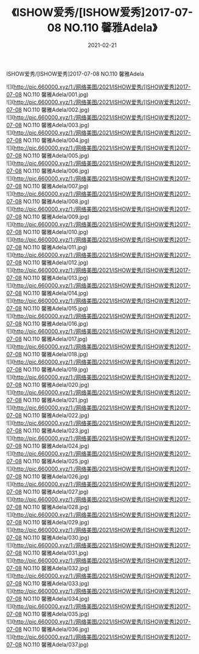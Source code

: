 ﻿---
layout: post
title:  《ISHOW爱秀/[ISHOW爱秀]2017-07-08 NO.110 馨雅Adela》
date:   2021-02-21
img: http://pic.660000.xyz/1:/网络美图/2021/ISHOW爱秀/[ISHOW爱秀]2017-07-08 NO.110 馨雅Adela/000.jpg
categories: [美女, 清纯, 唯美]
---

ISHOW爱秀/[ISHOW爱秀]2017-07-08 NO.110 馨雅Adela

 ![](http://pic.660000.xyz/1:/网络美图/2021/ISHOW爱秀/[ISHOW爱秀]2017-07-08 NO.110 馨雅Adela/001.jpg) <br>![](http://pic.660000.xyz/1:/网络美图/2021/ISHOW爱秀/[ISHOW爱秀]2017-07-08 NO.110 馨雅Adela/002.jpg) <br>![](http://pic.660000.xyz/1:/网络美图/2021/ISHOW爱秀/[ISHOW爱秀]2017-07-08 NO.110 馨雅Adela/003.jpg) <br>![](http://pic.660000.xyz/1:/网络美图/2021/ISHOW爱秀/[ISHOW爱秀]2017-07-08 NO.110 馨雅Adela/004.jpg) <br>![](http://pic.660000.xyz/1:/网络美图/2021/ISHOW爱秀/[ISHOW爱秀]2017-07-08 NO.110 馨雅Adela/005.jpg) <br>![](http://pic.660000.xyz/1:/网络美图/2021/ISHOW爱秀/[ISHOW爱秀]2017-07-08 NO.110 馨雅Adela/006.jpg) <br>![](http://pic.660000.xyz/1:/网络美图/2021/ISHOW爱秀/[ISHOW爱秀]2017-07-08 NO.110 馨雅Adela/007.jpg) <br>![](http://pic.660000.xyz/1:/网络美图/2021/ISHOW爱秀/[ISHOW爱秀]2017-07-08 NO.110 馨雅Adela/008.jpg) <br>![](http://pic.660000.xyz/1:/网络美图/2021/ISHOW爱秀/[ISHOW爱秀]2017-07-08 NO.110 馨雅Adela/009.jpg) <br>![](http://pic.660000.xyz/1:/网络美图/2021/ISHOW爱秀/[ISHOW爱秀]2017-07-08 NO.110 馨雅Adela/010.jpg) <br>![](http://pic.660000.xyz/1:/网络美图/2021/ISHOW爱秀/[ISHOW爱秀]2017-07-08 NO.110 馨雅Adela/011.jpg) <br>![](http://pic.660000.xyz/1:/网络美图/2021/ISHOW爱秀/[ISHOW爱秀]2017-07-08 NO.110 馨雅Adela/012.jpg) <br>![](http://pic.660000.xyz/1:/网络美图/2021/ISHOW爱秀/[ISHOW爱秀]2017-07-08 NO.110 馨雅Adela/013.jpg) <br>![](http://pic.660000.xyz/1:/网络美图/2021/ISHOW爱秀/[ISHOW爱秀]2017-07-08 NO.110 馨雅Adela/014.jpg) <br>![](http://pic.660000.xyz/1:/网络美图/2021/ISHOW爱秀/[ISHOW爱秀]2017-07-08 NO.110 馨雅Adela/015.jpg) <br>![](http://pic.660000.xyz/1:/网络美图/2021/ISHOW爱秀/[ISHOW爱秀]2017-07-08 NO.110 馨雅Adela/016.jpg) <br>![](http://pic.660000.xyz/1:/网络美图/2021/ISHOW爱秀/[ISHOW爱秀]2017-07-08 NO.110 馨雅Adela/017.jpg) <br>![](http://pic.660000.xyz/1:/网络美图/2021/ISHOW爱秀/[ISHOW爱秀]2017-07-08 NO.110 馨雅Adela/018.jpg) <br>![](http://pic.660000.xyz/1:/网络美图/2021/ISHOW爱秀/[ISHOW爱秀]2017-07-08 NO.110 馨雅Adela/019.jpg) <br>![](http://pic.660000.xyz/1:/网络美图/2021/ISHOW爱秀/[ISHOW爱秀]2017-07-08 NO.110 馨雅Adela/020.jpg) <br>![](http://pic.660000.xyz/1:/网络美图/2021/ISHOW爱秀/[ISHOW爱秀]2017-07-08 NO.110 馨雅Adela/021.jpg) <br>![](http://pic.660000.xyz/1:/网络美图/2021/ISHOW爱秀/[ISHOW爱秀]2017-07-08 NO.110 馨雅Adela/022.jpg) <br>![](http://pic.660000.xyz/1:/网络美图/2021/ISHOW爱秀/[ISHOW爱秀]2017-07-08 NO.110 馨雅Adela/023.jpg) <br>![](http://pic.660000.xyz/1:/网络美图/2021/ISHOW爱秀/[ISHOW爱秀]2017-07-08 NO.110 馨雅Adela/024.jpg) <br>![](http://pic.660000.xyz/1:/网络美图/2021/ISHOW爱秀/[ISHOW爱秀]2017-07-08 NO.110 馨雅Adela/025.jpg) <br>![](http://pic.660000.xyz/1:/网络美图/2021/ISHOW爱秀/[ISHOW爱秀]2017-07-08 NO.110 馨雅Adela/026.jpg) <br>![](http://pic.660000.xyz/1:/网络美图/2021/ISHOW爱秀/[ISHOW爱秀]2017-07-08 NO.110 馨雅Adela/027.jpg) <br>![](http://pic.660000.xyz/1:/网络美图/2021/ISHOW爱秀/[ISHOW爱秀]2017-07-08 NO.110 馨雅Adela/028.jpg) <br>![](http://pic.660000.xyz/1:/网络美图/2021/ISHOW爱秀/[ISHOW爱秀]2017-07-08 NO.110 馨雅Adela/029.jpg) <br>![](http://pic.660000.xyz/1:/网络美图/2021/ISHOW爱秀/[ISHOW爱秀]2017-07-08 NO.110 馨雅Adela/030.jpg) <br>![](http://pic.660000.xyz/1:/网络美图/2021/ISHOW爱秀/[ISHOW爱秀]2017-07-08 NO.110 馨雅Adela/031.jpg) <br>![](http://pic.660000.xyz/1:/网络美图/2021/ISHOW爱秀/[ISHOW爱秀]2017-07-08 NO.110 馨雅Adela/032.jpg) <br>![](http://pic.660000.xyz/1:/网络美图/2021/ISHOW爱秀/[ISHOW爱秀]2017-07-08 NO.110 馨雅Adela/033.jpg) <br>![](http://pic.660000.xyz/1:/网络美图/2021/ISHOW爱秀/[ISHOW爱秀]2017-07-08 NO.110 馨雅Adela/034.jpg) <br>![](http://pic.660000.xyz/1:/网络美图/2021/ISHOW爱秀/[ISHOW爱秀]2017-07-08 NO.110 馨雅Adela/035.jpg) <br>![](http://pic.660000.xyz/1:/网络美图/2021/ISHOW爱秀/[ISHOW爱秀]2017-07-08 NO.110 馨雅Adela/036.jpg) <br>![](http://pic.660000.xyz/1:/网络美图/2021/ISHOW爱秀/[ISHOW爱秀]2017-07-08 NO.110 馨雅Adela/037.jpg) <br>